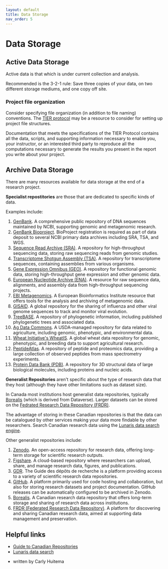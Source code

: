 ```yaml
---
layout: default
title: Data Storage
nav_order: 5
---
```


# Data Storage

## Active Data Storage

Active data is that which is under current collection and analysis.

Recommended is the 3-2-1 rule: Save three copies of your data, on two different storage mediums, and one copy off site.


### Project file organization

Consider specifying file organization (in addition to file naming) conventions. The [TIER protocol](https://www.projecttier.org/tier-protocol/protocol-4-0/) may be a resource to consider for setting up project file structures.

Documentation that meets the specifications of the TIER Protocol contains all the data, scripts, and supporting information necessary to enable you, your instructor, or an interested third party to reproduce all the computations necessary to generate the results you present in the report you write about your project.

## Archive Data Storage

There are many resources available for data storage at the end of a research project. 

**Specialist repostitories** are those that are dedicated to specific kinds of data.

Examples include:
1. [GenBank](https://www.ncbi.nlm.nih.gov/genbank/). A comprehensive public repository of DNA sequences maintained by NCBI, supporting genomic and metagenomic research.
2. [GenBank Bioproject](https://www.ncbi.nlm.nih.gov/bioproject). BioProject registration is required as part of data deposit to several NCBI primary data archives including SRA, TSA, and WGS.
3. [Sequence Read Archive (SRA)](https://www.ncbi.nlm.nih.gov/sra). A repository for high-throughput sequencing data, storing raw sequencing reads from genomic studies.
4. [Transcriptome Shotgun Assembly (TSA)](https://www.ncbi.nlm.nih.gov/tsa). A repository for transcriptome sequences, containing assemblies from various organisms.
5. [Gene Expression Omnibus (GEO)](https://www.ncbi.nlm.nih.gov/geo/). A repository for functional genomic data, storing high-throughput gene expression and other genomic data.
6. [European Nucleotide Archive (ENA)](https://www.ebi.ac.uk/ena/browser/home). A resource for raw sequence data, alignments, and assembly data from high-throughput sequencing projects.
7. [EBI Metagenomics](https://www.ebi.ac.uk/metagenomics). A European Bioinformatics Institute resource that offers tools for the analysis and archiving of metagenomic data.
8. [GISAID](https://gisaid.org/). A global repository for the sharing of influenza and other viral genome sequences to track and monitor viral evolution.
9. [TreeBASE](https://treebase.org/). A repository of phylogenetic information, including published phylogenetic trees and associated data.
10. [Ag Data Commons](https://agdatacommons.nal.usda.gov/). A USDA-managed repository for data related to agriculture, including genomic, phenotypic, and environmental data.
11. [Wheat Initiative's WheatIS](http://wheatis.org/). A global wheat data repository for genomic, phenotypic, and breeding data to support agricultural research.
12. [PeptideAtlas](http://www.peptideatlas.org/). A repository of peptide and proteomics data, providing a large collection of observed peptides from mass spectrometry experiments.
13. [Protein Data Bank (PDB)](https://www.rcsb.org/). A repository for 3D structural data of large biological molecules, including proteins and nucleic acids.
 

**Generalist Repositories** aren't specific about the type of research data that they host (although they have other limitations such as dataset size).

In Canada most institutions host generalist data repositories, typically [Borealis](https://borealisdata.ca/) (which is derived from Dataverse). Larger datasets can be stored on the [Fedrated Research Data Repository (FRDR)](https://www.frdr-dfdr.ca/repo/).

The advantage of storing in these Canadian repositories is that the data can be catalogued by other services making your data more findable by other researchers. Search Canadian research data using the [Lunaris data search engine](https://www.lunaris.ca/).

Other generalist repositories include:
1. [Zenodo](https://zenodo.org/). An open-access repository for research data, offering long-term storage for scientific research outputs.
2. [Figshare](https://figshare.com/). A cloud-based repository where researchers can upload, share, and manage research data, figures, and publications.
3. [GDR](https://uquebec.libguides.com/gdr/). The Guide des dépôts de recherche is a platform providing access to a variety of scientific research data repositories.
4. [GitHub](https://github.com/). A platform primarily used for code hosting and collaboration, but also for storing research datasets and project documentation. GitHub releases can be automatically configured to be archived in Zenodo.
5. [Borealis](https://borealisdata.ca/). A Canadian research data repository that offers long-term storage and sharing of research data across institutions.
6. [FRDR (Federated Research Data Repository)](https://www.frdr-dfdr.ca/). A platform for discovering and sharing Canadian research data, aimed at supporting data management and preservation.



## Helpful links
* [Guide to Canadian Repositories](https://zenodo.org/records/3966349)
* [Lunaris data search](https://www.lunaris.ca/)

- written by Carly Huitema
